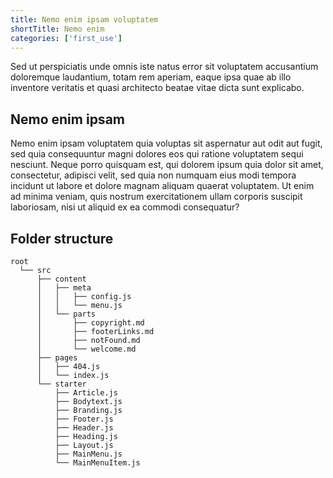 ```yaml
---
title: Nemo enim ipsam voluptatem
shortTitle: Nemo enim
categories: ['first_use']
---
```


Sed ut perspiciatis unde omnis iste natus error sit voluptatem accusantium doloremque laudantium, totam rem aperiam, eaque ipsa quae ab illo inventore veritatis et quasi architecto beatae vitae dicta sunt explicabo.

## Nemo enim ipsam

Nemo enim ipsam voluptatem quia voluptas sit aspernatur aut odit aut fugit, sed quia consequuntur magni dolores eos qui ratione voluptatem sequi nesciunt. Neque porro quisquam est, qui dolorem ipsum quia dolor sit amet, consectetur, adipisci velit, sed quia non numquam eius modi tempora incidunt ut labore et dolore magnam aliquam quaerat voluptatem. Ut enim ad minima veniam, quis nostrum exercitationem ullam corporis suscipit laboriosam, nisi ut aliquid ex ea commodi consequatur?

## Folder structure

```
root
  └── src
      ├── content
      │   ├── meta
      │   │   ├── config.js
      │   │   └── menu.js
      │   └── parts
      │       ├── copyright.md
      │       ├── footerLinks.md
      │       ├── notFound.md
      │       └── welcome.md
      ├── pages
      │   ├── 404.js
      │   └── index.js
      └── starter
          ├── Article.js
          ├── Bodytext.js
          ├── Branding.js
          ├── Footer.js
          ├── Header.js
          ├── Heading.js
          ├── Layout.js
          ├── MainMenu.js
          └── MainMenuItem.js
```

